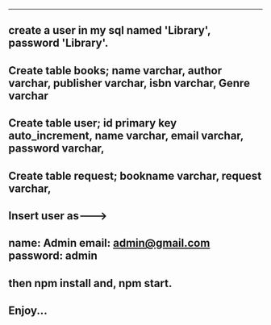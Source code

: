 

-----------------------------------------------------------------------------------------------

create a user in my sql named 'Library', password 'Library'.
-----------------------------------------------------------------------------------------------

Create table books; name varchar, author varchar, publisher varchar, isbn varchar, Genre varchar
-----------------------------------------------------------------------------------------------

Create table user; id primary key auto_increment, name varchar, email varchar, password varchar,
-----------------------------------------------------------------------------------------------

Create table request; bookname varchar, request varchar,
-----------------------------------------------------------------------------------------------

Insert user as--->
-----------------------------------------------------------------------------------------------

name: Admin email: admin@gmail.com password: admin
-----------------------------------------------------------------------------------------------

then npm install and, npm start.
-----------------------------------------------------------------------------------------------

Enjoy...
-----------------------------------------------------------------------------------------------
